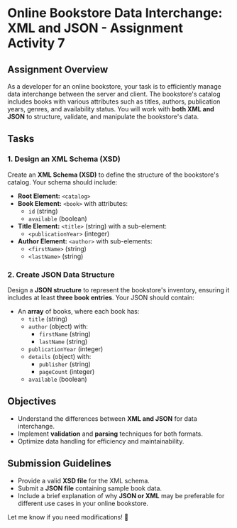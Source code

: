 # **Online Bookstore Data Interchange: XML and JSON - Assignment Activity 7**

## **Assignment Overview**

As a developer for an online bookstore, your task is to efficiently manage data interchange between the server and client. The bookstore's catalog includes books with various attributes such as titles, authors, publication years, genres, and availability status. You will work with **both XML and JSON** to structure, validate, and manipulate the bookstore's data.

## **Tasks**

### **1. Design an XML Schema (XSD)**

Create an **XML Schema (XSD)** to define the structure of the bookstore's catalog. Your schema should include:

- **Root Element:** `<catalog>`
- **Book Element:** `<book>` with attributes:
  - `id` (string)
  - `available` (boolean)
- **Title Element:** `<title>` (string) with a sub-element:
  - `<publicationYear>` (integer)
- **Author Element:** `<author>` with sub-elements:
  - `<firstName>` (string)
  - `<lastName>` (string)

### **2. Create JSON Data Structure**

Design a **JSON structure** to represent the bookstore's inventory, ensuring it includes at least **three book entries**. Your JSON should contain:

- An **array** of books, where each book has:
  - `title` (string)
  - `author` (object) with:
    - `firstName` (string)
    - `lastName` (string)
  - `publicationYear` (integer)
  - `details` (object) with:
    - `publisher` (string)
    - `pageCount` (integer)
  - `available` (boolean)

## **Objectives**

- Understand the differences between **XML and JSON** for data interchange.
- Implement **validation** and **parsing** techniques for both formats.
- Optimize data handling for efficiency and maintainability.

## **Submission Guidelines**

- Provide a valid **XSD file** for the XML schema.
- Submit a **JSON file** containing sample book data.
- Include a brief explanation of why **JSON or XML** may be preferable for different use cases in your online bookstore.

Let me know if you need modifications! 🚀
